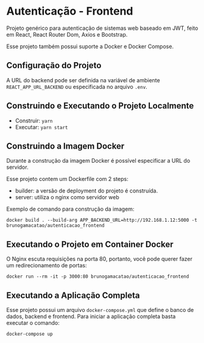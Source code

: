 # Autenticação - Frontend

Projeto genérico para autenticação de sistemas web baseado em JWT, feito em React, React Router Dom, Axios e Bootstrap.

Esse projeto também possui suporte a Docker e Docker Compose.

## Configuração do Projeto

A URL do backend pode ser definida na variável de ambiente `REACT_APP_URL_BACKEND` ou especificada no arquivo `.env`.

## Construindo e Executando o Projeto Localmente

* Construir: `yarn`
* Executar: `yarn start`

## Construindo a Imagem Docker

Durante a construção da imagem Docker é possível especificar a URL do servidor. 

Esse projeto contem um Dockerfile com 2 steps:

* builder: a versão de deployment do projeto é construída.
* server: utiliza o nginx como servidor web

Exemplo de comando para construção da imagem:

```
docker build . --build-arg APP_BACKEND_URL=http://192.168.1.12:5000 -t brunogamacatao/autenticacao_frontend
```

## Executando o Projeto em Container Docker

O Nginx escuta requisições na porta 80, portanto, você pode querer fazer um redirecionamento de portas:

```
docker run --rm -it -p 3000:80 brunogamacatao/autenticacao_frontend
```

## Executando a Aplicação Completa

Esse projeto possui um arquivo `docker-compose.yml` que define o banco de dados, backend e frontend. Para iniciar a aplicação completa basta executar o comando:

```
docker-compose up
```
